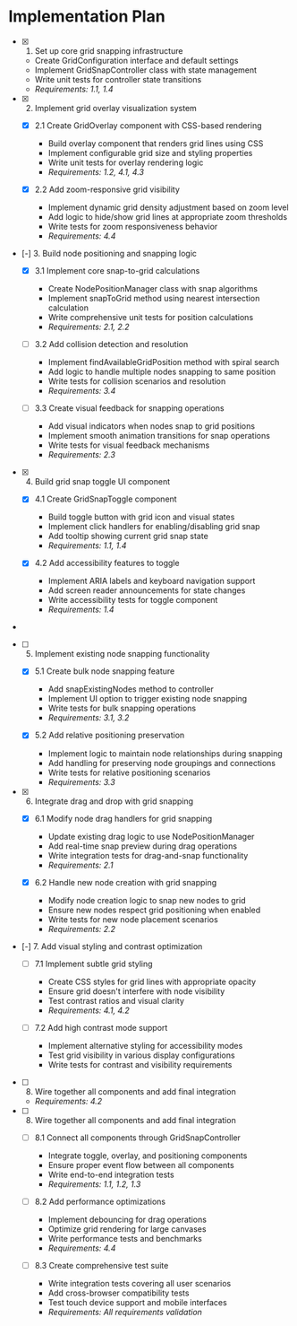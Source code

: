 # Implementation Plan

- [x] 1. Set up core grid snapping infrastructure





  - Create GridConfiguration interface and default settings
  - Implement GridSnapController class with state management
  - Write unit tests for controller state transitions
  - _Requirements: 1.1, 1.4_

- [x] 2. Implement grid overlay visualization system




  - [x] 2.1 Create GridOverlay component with CSS-based rendering


    - Build overlay component that renders grid lines using CSS
    - Implement configurable grid size and styling properties
    - Write unit tests for overlay rendering logic
    - _Requirements: 1.2, 4.1, 4.3_

  - [x] 2.2 Add zoom-responsive grid visibility


    - Implement dynamic grid density adjustment based on zoom level
    - Add logic to hide/show grid lines at appropriate zoom thresholds
    - Write tests for zoom responsiveness behavior
    - _Requirements: 4.4_

- [-] 3. Build node positioning and snapping logic



  - [x] 3.1 Implement core snap-to-grid calculations


    - Create NodePositionManager class with snap algorithms
    - Implement snapToGrid method using nearest intersection calculation
    - Write comprehensive unit tests for position calculations
    - _Requirements: 2.1, 2.2_

  - [ ] 3.2 Add collision detection and resolution
    - Implement findAvailableGridPosition method with spiral search
    - Add logic to handle multiple nodes snapping to same position
    - Write tests for collision scenarios and resolution
    - _Requirements: 3.4_

  - [ ] 3.3 Create visual feedback for snapping operations
    - Add visual indicators when nodes snap to grid positions
    - Implement smooth animation transitions for snap operations
    - Write tests for visual feedback mechanisms
    - _Requirements: 2.3_

- [x] 4. Build grid snap toggle UI component





  - [x] 4.1 Create GridSnapToggle component


    - Build toggle button with grid icon and visual states
    - Implement click handlers for enabling/disabling grid snap
    - Add tooltip showing current grid snap state
    - _Requirements: 1.1, 1.4_

  - [x] 4.2 Add accessibility features to toggle


    - Implement ARIA labels and keyboard navigation support
    - Add screen reader announcements for state changes
    - Write accessibility tests for toggle component
    - _Requirements: 1.4_
-

- [ ] 5. Implement existing node snapping functionality




  - [x] 5.1 Create bulk node snapping feature


    - Add snapExistingNodes method to controller
    - Implement UI option to trigger existing node snapping
    - Write tests for bulk snapping operations
    - _Requirements: 3.1, 3.2_

  - [x] 5.2 Add relative positioning preservation


    - Implement logic to maintain node relationships during snapping
    - Add handling for preserving node groupings and connections
    - Write tests for relative positioning scenarios
    - _Requirements: 3.3_

- [x] 6. Integrate drag and drop with grid snapping







  - [x] 6.1 Modify node drag handlers for grid snapping




    - Update existing drag logic to use NodePositionManager
    - Add real-time snap preview during drag operations
    - Write integration tests for drag-and-snap functionality
    - _Requirements: 2.1_

  - [x] 6.2 Handle new node creation with grid snapping


    - Modify node creation logic to snap new nodes to grid
    - Ensure new nodes respect grid positioning when enabled
    - Write tests for new node placement scenarios
    - _Requirements: 2.2_


- [-] 7. Add visual styling and contrast optimization


  - [ ] 7.1 Implement subtle grid styling
    - Create CSS styles for grid lines with appropriate opacity
    - Ensure grid doesn't interfere with node visibility
    - Test contrast ratios and visual clarity
    - _Requirements: 4.1, 4.2_

  - [ ] 7.2 Add high contrast mode support
    - Implement alternative styling for accessibility modes
    - Test grid visibility in various display configurations
    - Write tests for contrast and visibility requirements

- [ ] 8. Wire together all components and add final integration

    - _Requirements: 4.2_

- [ ] 8. Wire together all components and add final integration

  - [ ] 8.1 Connect all components through GridSnapController
    - Integrate toggle, overlay, and positioning components
    - Ensure proper event flow between all components
    - Write end-to-end integration tests
    - _Requirements: 1.1, 1.2, 1.3_

  - [ ] 8.2 Add performance optimizations
    - Implement debouncing for drag operations
    - Optimize grid rendering for large canvases
    - Write performance tests and benchmarks
    - _Requirements: 4.4_

  - [ ] 8.3 Create comprehensive test suite
    - Write integration tests covering all user scenarios
    - Add cross-browser compatibility tests
    - Test touch device support and mobile interfaces
    - _Requirements: All requirements validation_